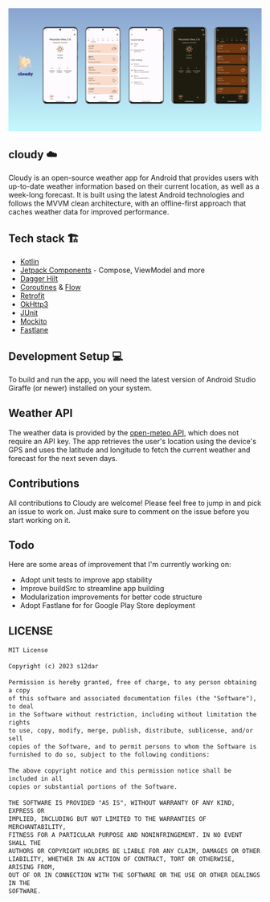 <img src="/arts/cloudy_feature_preview.png">

## cloudy ☁️
Cloudy is an open-source weather app for Android that provides users with up-to-date weather information based on their current location, as well as a week-long forecast. It is built using the latest Android technologies and follows the MVVM clean architecture, with an offline-first approach that caches weather data for improved performance.

## Tech stack 🏗
- [Kotlin](https://kotlinlang.org/)
- [Jetpack Components](https://developer.android.com/jetpack) - Compose, ViewModel and more
- [Dagger Hilt](https://dagger.dev/hilt/)
- [Coroutines](https://kotlinlang.org/docs/coroutines-overview.html) & [Flow](https://developer.android.com/kotlin/flow)
- [Retrofit](https://square.github.io/retrofit/)
- [OkHttp3](https://square.github.io/okhttp/)
- [JUnit](https://junit.org/junit5/)
- [Mockito](https://site.mockito.org/)
- [Fastlane](https://fastlane.tools/)

## Development Setup 💻
To build and run the app, you will need the latest version of Android Studio Giraffe (or newer) installed on your system.

## Weather API
The weather data is provided by the [open-meteo API](https://open-meteo.com/), which does not require an API key. The app retrieves the user's location using the device's GPS and uses the latitude and longitude to fetch the current weather and forecast for the next seven days.

## Contributions
All contributions to Cloudy are welcome! Please feel free to jump in and pick an issue to work on. Just make sure to comment on the issue before you start working on it.

## Todo
Here are some areas of improvement that I'm currently working on:
- Adopt unit tests to improve app stability
- Improve buildSrc to streamline app building
- Modularization improvements for better code structure
- Adopt Fastlane for for Google Play Store deployment

## LICENSE
```
MIT License

Copyright (c) 2023 s12dar

Permission is hereby granted, free of charge, to any person obtaining a copy
of this software and associated documentation files (the "Software"), to deal
in the Software without restriction, including without limitation the rights
to use, copy, modify, merge, publish, distribute, sublicense, and/or sell
copies of the Software, and to permit persons to whom the Software is
furnished to do so, subject to the following conditions:

The above copyright notice and this permission notice shall be included in all
copies or substantial portions of the Software.

THE SOFTWARE IS PROVIDED "AS IS", WITHOUT WARRANTY OF ANY KIND, EXPRESS OR
IMPLIED, INCLUDING BUT NOT LIMITED TO THE WARRANTIES OF MERCHANTABILITY,
FITNESS FOR A PARTICULAR PURPOSE AND NONINFRINGEMENT. IN NO EVENT SHALL THE
AUTHORS OR COPYRIGHT HOLDERS BE LIABLE FOR ANY CLAIM, DAMAGES OR OTHER
LIABILITY, WHETHER IN AN ACTION OF CONTRACT, TORT OR OTHERWISE, ARISING FROM,
OUT OF OR IN CONNECTION WITH THE SOFTWARE OR THE USE OR OTHER DEALINGS IN THE
SOFTWARE.
```